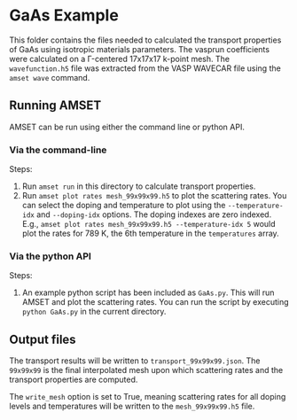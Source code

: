 # GaAs Example

This folder contains the files needed to calculated the transport properties of
GaAs using isotropic materials parameters. The vasprun coefficients were calculated on a
Γ-centered 17x17x17 k-point mesh. The `wavefunction.h5` file was extracted from the VASP
WAVECAR file using the `amset wave` command.

## Running AMSET

AMSET can be run using either the command line or python API.

### Via the command-line

Steps:
1. Run `amset run` in this directory to calculate transport properties.
2. Run `amset plot rates mesh_99x99x99.h5` to plot the scattering rates. You can select
   the doping and temperature to plot using the `--temperature-idx` and `--doping-idx`
   options. The doping indexes are zero indexed. E.g.,
   `amset plot rates mesh_99x99x99.h5 --temperature-idx 5` would plot the rates for
   789 K, the 6th temperature in the `temperatures` array.

### Via the python API

Steps:
1. An example python script has been included as `GaAs.py`. This will run AMSET and plot
   the scattering rates. You can run the script by executing `python GaAs.py` in the
   current directory.

## Output files

The transport results will be written to `transport_99x99x99.json`. The `99x99x99` is the
final interpolated mesh upon which scattering rates and the transport properties are
computed.

The `write_mesh` option is set to True, meaning scattering rates for all doping levels
and temperatures will be written to the `mesh_99x99x99.h5` file.
